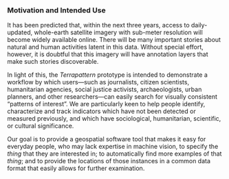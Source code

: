 ### Motivation and Intended Use

It has been predicted that, within the next three years, access to daily-updated, whole-earth satellite imagery with sub-meter resolution will become widely available online. There will be many important stories about natural and human activities latent in this data. Without special effort, however, it is doubtful that this imagery will have annotation layers that make such stories discoverable.

In light of this, the *Terrapattern* prototype is intended to demonstrate a workflow by which users—such as journalists, citizen scientists, humanitarian agencies, social justice activists, archaeologists, urban planners, and other researchers—can easily search for visually consistent “patterns of interest”. We are particularly keen to help people identify, characterize and track indicators which have not been detected or measured previously, and which have sociological, humanitarian, scientific, or cultural significance. 

Our goal is to provide a geospatial software tool that makes it easy for everyday people, who may lack expertise in machine vision, to specify the *thing* that they are interested in; to automatically find more examples of that *thing*; and to provide the locations of those instances in a common data format that easily allows for further examination. 

